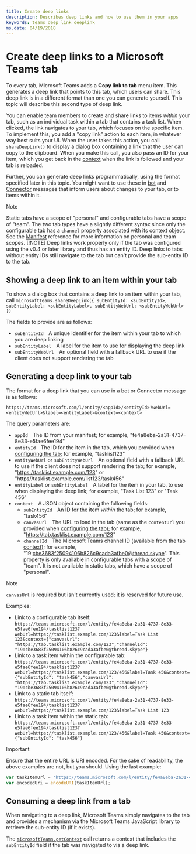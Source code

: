 ```yaml
---
title: Create deep links
description: Describes deep links and how to use them in your apps
keywords: teams deep link deeplink
ms.date: 04/19/2018
---
```

# Create deep links to a Microsoft Teams tab

To every tab, Microsoft Teams adds a **Copy link to tab** menu item. This generates a deep link that points to this tab, which users can share. This deep link is in a different format than one you can generate yourself. This topic will describe this second type of deep link.

You can enable team members to create and share links to items _within_ your tab, such as an individual task within a tab that contains a task list. When clicked, the link navigates to your tab, which focuses on the specific item. To implement this, you add a "copy link" action to each item, in whatever way best suits your UI. When the user takes this action, you call `shareDeepLink()` to display a dialog box containing a link that the user can copy to the clipboard. When you make this call, you also pass an ID for your item, which you get back in the [context](~/concepts/tabs/tabs-context) when the link is followed and your tab is reloaded.

Further, you can generate deep links programmatically, using the format specified later in this topic. You might want to use these in [bot](~/concepts/bots/bots-overview) and [Connector](~/concepts/connectors) messages that inform users about changes to your tab, or to items within it.

> [!NOTE]
> Static tabs have a scope of "personal" and configurable tabs have a scope of "team". The two tab types have a slightly different syntax since only the configurable tab has a `channel` property associated with its context object. See the [Manifest](~/resources/schema/manifest-schema) reference for more information on personal and team scopes.
> [!NOTE]
> Deep links work properly only if the tab was configured using the v0.4 or later library and thus has an entity ID. Deep links to tabs without entity IDs still navigate to the tab but can't provide the sub-entity ID to the tab.

## Showing a deep link to an item within your tab

To show a dialog box that contains a deep link to an item within your tab, call `microsoftTeams.shareDeepLink({ subEntityId: <subEntityId>, subEntityLabel: <subEntityLabel>, subEntityWebUrl: <subEntityWebUrl> })`

The fields to provide are as follows:

* `subEntityId`&emsp;A unique identifier for the item within your tab to which you are deep linking
* `subEntityLabel`&emsp;A label for the item to use for displaying the deep link
* `subEntityWebUrl`&emsp;An optional field with a fallback URL to use if the client does not support rendering the tab

## Generating a deep link to your tab

The format for a deep link that you can use in a bot or Connector message is as follows:

`https://teams.microsoft.com/l/entity/<appId>/<entityId>?webUrl=<entityWebUrl>&label=<entityLabel>&context=<context>`

The query parameters are:

* `appId`&emsp;The ID from your manifest; for example, "fe4a8eba-2a31-4737-8e33-e5fae6fee194"
* `entityId`&emsp;The ID for the item in the tab, which you provided when [configuring the tab](~/concepts/tabs/tabs-configuration); for example, "tasklist123"
* `entityWebUrl` or `subEntityWebUrl`&emsp;An optional field with a fallback URL to use if the client does not support rendering the tab; for example, "https://tasklist.example.com/123" or "https//tasklist.example.com/list123/task456"
* `entityLabel` or `subEntityLabel`&emsp;A label for the item in your tab, to use when displaying the deep link; for example, "Task List 123" or "Task 456"
* `context`&emsp;A JSON object containing the following fields:
    * `subEntityId`&emsp;An ID for the item _within_ the tab; for example, "task456"
    * `canvasUrl`&emsp;The URL to load in the tab (same as the `contentUrl` you provided when [configuring the tab](~/concepts/tabs/tabs-configuration)); for example, "https://tab.tasklist.example.com/123"
    * `channelId`&emsp;The Microsoft Teams channel ID (available from the tab [context](~/concepts/tabs/tabs-context)); for example, "19:cbe3683f25094106b826c9cada3afbe0@thread.skype". This property is only available in configurable tabs with a scope of "team". It is not available in static tabs, which have a scope of "personal".

> [!NOTE]
> `canvasUrl` is required but isn't currently used; it is reserved for future use.

Examples:

* Link to a configurable tab itself: `https://teams.microsoft.com/l/entity/fe4a8eba-2a31-4737-8e33-e5fae6fee194/tasklist123?webUrl=https://tasklist.example.com/123&label=Task List 123&context={"canvasUrl": "https://tab.tasklist.example.com/123","channelId": "19:cbe3683f25094106b826c9cada3afbe0@thread.skype"}`
* Link to a task item within the configurable tab: `https://teams.microsoft.com/l/entity/fe4a8eba-2a31-4737-8e33-e5fae6fee194/tasklist123?webUrl=https://tasklist.example.com/123/456&label=Task 456&context={"subEntityId": "task456","canvasUrl": "https://tab.tasklist.example.com/123","channelId": "19:cbe3683f25094106b826c9cada3afbe0@thread.skype"}`
* Link to a static tab itself: `https://teams.microsoft.com/l/entity/fe4a8eba-2a31-4737-8e33-e5fae6fee194/tasklist123?webUrl=https://tasklist.example.com/123&label=Task List 123`
* Link to a task item within the static tab: `https://teams.microsoft.com/l/entity/fe4a8eba-2a31-4737-8e33-e5fae6fee194/tasklist123?webUrl=https://tasklist.example.com/123/456&label=Task 456&context={"subEntityId": "task456"}`

> [!IMPORTANT]
> Ensure that the entire URL is URI encoded. For the sake of readability, the above examples are not, but you should. Using the last example:
> ```javascript
> var taskItemUrl = 'https://teams.microsoft.com/l/entity/fe4a8eba-2a31-4737-8e33-e5fae6fee194/tasklist123?webUrl=https://tasklist.example.com/123/456&label=Task 456&context={"subEntityId": "task456"}';
> var encodedUri = encodeURI(taskItemUrl);
> ```

## Consuming a deep link from a tab

When navigating to a deep link, Microsoft Teams simply navigates to the tab and provides a mechanism via the Microsoft Teams JavaScript library to retrieve the sub-entity ID (if it exists).

The [`microsoftTeams.getContext`](/javascript/api/msteams-client/microsoftteams.global) call returns a context that includes the `subEntityId` field if the tab was navigated to via a deep link.
